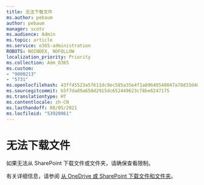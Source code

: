 ```yaml
---
title: 无法下载文件
ms.author: pebaum
author: pebaum
manager: scotv
ms.audience: Admin
ms.topic: article
ms.service: o365-administration
ROBOTS: NOINDEX, NOFOLLOW
localization_priority: Priority
ms.collection: Adm_O365
ms.custom:
- "9000213"
- "5731"
ms.openlocfilehash: 43ff45523a5f611dc9ec585a35e4f1a89640540047a78d33d40629e6525c6927
ms.sourcegitcommit: b5f7da89a650d2915dc652449623c78be6247175
ms.translationtype: HT
ms.contentlocale: zh-CN
ms.lasthandoff: 08/05/2021
ms.locfileid: "53920061"
---
```

# <a name="unable-to-download-files"></a>无法下载文件

如果无法从 SharePoint 下载文件或文件夹，请确保查看限制。

有关详细信息，请参阅 [从 OneDrive 或 SharePoint 下载文件和文件夹](https://support.office.com/article/download-files-and-folders-from-onedrive-or-sharepoint-5c7397b7-19c7-4893-84fe-d02e8fa5df05)。
